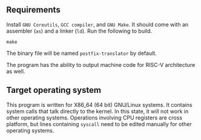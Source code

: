 ## Requirements

Install ```GNU Coreutils```, ```GCC compiler```, and ```GNU Make```. It should come with an assembler (```as```) and a linker (```ld```). Run the following to build.
```
make
```

The binary file will be named ```postfix-translator``` by default.

The program has the ability to output machine code for RISC-V architecture as well.

## Target operating system

This program is written for X86_64 (64 bit) GNU/Linux systems. It contains system calls that talk directly to the kernel. In this state, it will not work in other operating systems. Operations involving CPU registers are cross platform, but lines containing ```syscall``` need to be edited manually for other operating systems.
